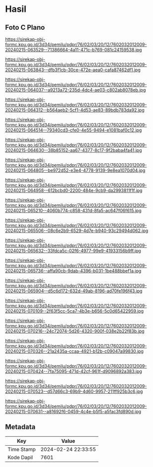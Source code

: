 # Hasil

## Foto C Plano

https://sirekap-obj-formc.kpu.go.id/3d34/pemilu/pdpr/76/02/03/20/12/7602032012009-20240215-063529--71386664-4a11-471c-b769-081c24159538.jpg

https://sirekap-obj-formc.kpu.go.id/3d34/pemilu/pdpr/76/02/03/20/12/7602032012009-20240215-063843--dfb3f1cb-30ce-472e-aea0-cafa87462df1.jpg

https://sirekap-obj-formc.kpu.go.id/3d34/pemilu/pdpr/76/02/03/20/12/7602032012009-20240215-064037--a9213a72-235d-4dc4-ae03-c802ab8078eb.jpg

https://sirekap-obj-formc.kpu.go.id/3d34/pemilu/pdpr/76/02/03/20/12/7602032012009-20240215-064312--b564aeb2-5cf1-4d53-ae83-89bdb783da92.jpg

https://sirekap-obj-formc.kpu.go.id/3d34/pemilu/pdpr/76/02/03/20/12/7602032012009-20240215-064514--79340cd3-cfe0-4e55-9494-e1081baf0c12.jpg

https://sirekap-obj-formc.kpu.go.id/3d34/pemilu/pdpr/76/02/03/20/12/7602032012009-20240215-064630--38b85152-aa67-4377-8c17-9f2baba4fa41.jpg

https://sirekap-obj-formc.kpu.go.id/3d34/pemilu/pdpr/76/02/03/20/12/7602032012009-20240215-064805--be972d52-e3e4-4778-9139-9e8ea1070d04.jpg

https://sirekap-obj-formc.kpu.go.id/3d34/pemilu/pdpr/76/02/03/20/12/7602032012009-20240215-064958--612bcbd0-2200-484e-9cb9-da2993811f1f.jpg

https://sirekap-obj-formc.kpu.go.id/3d34/pemilu/pdpr/76/02/03/20/12/7602032012009-20240215-065210--4060b774-c858-431d-8fa5-ac647f06f615.jpg

https://sirekap-obj-formc.kpu.go.id/3d34/pemilu/pdpr/76/02/03/20/12/7602032012009-20240215-065506--08c6e2b9-6529-4d7e-b940-93c29494d062.jpg

https://sirekap-obj-formc.kpu.go.id/3d34/pemilu/pdpr/76/02/03/20/12/7602032012009-20240215-065632--33fdca5c-02f6-4977-99e9-41933156b9ff.jpg

https://sirekap-obj-formc.kpu.go.id/3d34/pemilu/pdpr/76/02/03/20/12/7602032012009-20240215-065736--affa90cb-9dab-4396-b031-1be488bbef1a.jpg

https://sirekap-obj-formc.kpu.go.id/3d34/pemilu/pdpr/76/02/03/20/12/7602032012009-20240215-065904--d5c6d172-632d-49ab-8196-ad70fe196f43.jpg

https://sirekap-obj-formc.kpu.go.id/3d34/pemilu/pdpr/76/02/03/20/12/7602032012009-20240215-070109--2f63f5cc-5ca7-4b3e-b656-5c0d65422959.jpg

https://sirekap-obj-formc.kpu.go.id/3d34/pemilu/pdpr/76/02/03/20/12/7602032012009-20240215-070216--24c72074-5d26-4320-900f-038e2b22f83b.jpg

https://sirekap-obj-formc.kpu.go.id/3d34/pemilu/pdpr/76/02/03/20/12/7602032012009-20240215-070326--21a2435a-ccaa-4921-b12b-c09047a99830.jpg

https://sirekap-obj-formc.kpu.go.id/3d34/pemilu/pdpr/76/02/03/20/12/7602032012009-20240215-070424--7fa75095-471d-42cf-961f-d9096892a383.jpg

https://sirekap-obj-formc.kpu.go.id/3d34/pemilu/pdpr/76/02/03/20/12/7602032012009-20240215-070523--d57d66c3-69b9-4d60-9957-211ff925b3c6.jpg

https://sirekap-obj-formc.kpu.go.id/3d34/pemilu/pdpr/76/02/03/20/12/7602032012009-20240215-070631--a81692f6-0459-4c4e-b5f5-a5fac3fd890d.jpg


## Metadata

| Key        | Value               |
| ---------- | ------------------- |
| Time Stamp | 2024-02-24 22:33:55 |
| Kode Dapil | 7601                |



